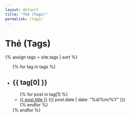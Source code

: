 ```yaml
---
layout: default
title: "Thẻ (Tags)"
permalink: /tags/
---
```

<h1 class="h2">Thẻ (Tags)</h1>
{% assign tags = site.tags | sort %}
<ul class="list-unstyled">
  {% for tag in tags %}
    <li class="mb-3">
      <h2 id="{{ tag[0] }}" class="h6 text-uppercase">{{ tag[0] }}</h2>
      <ul>
        {% for post in tag[1] %}
          <li><a href="{{ post.url | relative_url }}">{{ post.title }}</a> <span class="text-muted small">({{ post.date | date: "%d/%m/%Y" }})</span></li>
        {% endfor %}
      </ul>
    </li>
  {% endfor %}
</ul>
